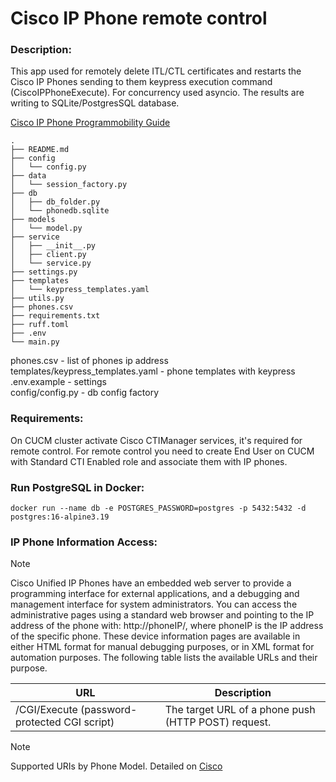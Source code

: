 # Cisco IP Phone remote control

### Description:

This app used for remotely delete ITL/CTL certificates and restarts the Cisco IP Phones sending to them keypress
execution command (CiscoIPPhoneExecute). For concurrency used asyncio. The results are writing to SQLite/PostgresSQL
database.

[Cisco IP Phone Programmobility Guide](https://www.cisco.com/c/en/us/td/docs/voice_ip_comm/cuipph/all_models/xsi/9-1-1/CUIP_BK_P82B3B16_00_phones-services-application-development-notes.html)


```shell
.
├── README.md
├── config
│   └── config.py
├── data
│   └── session_factory.py
├── db
│   ├── db_folder.py
│   └── phonedb.sqlite
├── models
│   └── model.py
├── service
│   ├── __init__.py
│   ├── client.py
│   └── service.py
├── settings.py
├── templates
│   └── keypress_templates.yaml
├── utils.py
├── phones.csv
├── requirements.txt
├── ruff.toml
├── .env
└── main.py
```




phones.csv - list of phones ip address <br>
templates/keypress_templates.yaml - phone templates with keypress <br>
.env.example - settings <br>
config/config.py - db config factory

### Requirements:

On CUCM cluster activate Cisco CTIManager services, it's required for remote control.
For remote control you need to create End User on CUCM with Standard CTI Enabled role and associate them with IP phones.

### Run PostgreSQL in Docker:

```shell
docker run --name db -e POSTGRES_PASSWORD=postgres -p 5432:5432 -d postgres:16-alpine3.19
```

### IP Phone Information Access:

> [!NOTE]
> Cisco Unified IP Phones have an embedded web server to provide a programming interface for external applications, and
> a debugging and management interface for system administrators.
> You can access the administrative pages using a standard web browser and pointing to the IP address of the phone
> with: http://phoneIP/, where phoneIP is the IP address of the specific phone.
> These device information pages are available in either HTML format for manual debugging purposes, or in XML format for
> automation purposes. The following table lists the available URLs and their purpose.
>
> | URL                                          | Description                                         | 
> |----------------------------------------------|-----------------------------------------------------|
> | /CGI/Execute (password-protected CGI script) | The target URL of a phone push (HTTP POST) request. |

> [!NOTE]
> Supported URIs by Phone Model. Detailed
> on [Cisco](https://www.cisco.com/c/en/us/td/docs/voice_ip_comm/cuipph/all_models/xsi/9-1-1/CUIP_BK_P82B3B16_00_phones-services-application-development-notes/CUIP_BK_P82B3B16_00_phones-services-application-development-notes_chapter_0101.html#CUIP_RF_S66EDF62_00)
